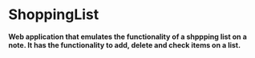 # ShoppingList
<b>
Web application that emulates the functionality of a shppping list on a note. It has the functionality to add, delete and check items on a list. 
</b>

